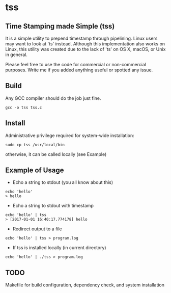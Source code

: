 # tss

## Time Stamping made Simple (tss)

It is a simple utility to prepend timestamp through pipelining. Linux users may want to look at 'ts' instead. Although this implementation also works on Linux, this utility was created due to the lack of 'ts' on OS X, macOS, or Unix in general.

Please feel free to use the code for commercial or non-commercial purposes. Write me if you added anything useful or spotted any issue.

## Build

Any GCC compiler should do the job just fine.
```
gcc -o tss tss.c
```

## Install
Administrative privilege required for system-wide installation:
```
sudo cp tss /usr/local/bin
```
otherwise, it can be called locally (see Example)

## Example of Usage
* Echo a string to stdout (you all know about this)
```
echo 'hello'
> hello
```
* Echo a string to stdout with timestamp
```
echo 'hello' | tss
> [2017-01-01 16:40:17.774178] hello
```
* Redirect output to a file
```
echo 'hello' | tss > program.log
```
* If tss is installed locally (in current directory)
```
echo 'hello' | ./tss > program.log
```
## TODO
Makefile for build configuration, dependency check, and system installation  
